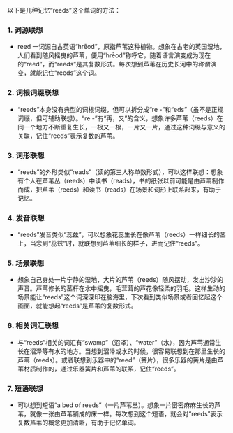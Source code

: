 以下是几种记忆“reeds”这个单词的方法：

### 1. 词源联想
 - reed 一词源自古英语“hrēod”，原指芦苇这种植物。想象在古老的英国湿地，人们看到随风摇曳的芦苇，便用“hrēod”称呼它，随着语言演变成为现在的“reed”，而“reeds”是其复数形式。每次想到芦苇在历史长河中的称谓演变，就能记住“reeds”这个词。

### 2. 词根词缀联想
 - “reeds”本身没有典型的词根词缀，但可以拆分成“re -”和“eds”（虽不是正规词缀，但可辅助联想）。“re -”有“再，又”的含义，想象许多芦苇（reeds）在同一个地方不断重复生长，一根又一根，一片又一片，通过这种词缀与意义的关联，记住“reeds”表示复数的芦苇。

### 3. 词形联想
 - “reeds”的外形类似“reads”（读的第三人称单数形式），可以这样联想：想象有个人在芦苇丛（reeds）中读书（reads），书的纸张以前可能是由芦苇制作而成，把芦苇（reeds）和读书（reads）在场景和词形上联系起来，有助于记忆。

### 4. 发音联想
 - “reeds”发音类似“蕊兹”，可以想象花蕊生长在像芦苇（reeds）一样细长的茎上，当念到“蕊兹”时，就联想到芦苇细长的样子，进而记住“reeds”。

### 5. 场景联想
 - 想象自己身处一片宁静的湿地，大片的芦苇（reeds）随风摆动，发出沙沙的声音。芦苇修长的茎杆在水中摇曳，毛茸茸的芦花像轻柔的羽毛。这样生动的场景能让“reeds”这个词深深印在脑海里，下次看到类似场景或者回忆起这个画面，就能想起“reeds”是芦苇的复数形式。

### 6. 相关词汇联想
 - 与“reeds”相关的词汇有“swamp”（沼泽）、“water”（水），因为芦苇通常生长在沼泽等有水的地方。当想到沼泽或水的时候，很容易联想到在那里生长的芦苇（reeds）。或者联想到乐器中的“reed”（簧片），很多乐器的簧片是由芦苇材质制作的，通过乐器簧片和芦苇的联系，记住“reeds”。

### 7. 短语联想
 - 可以想到短语“a bed of reeds”（一片芦苇丛）。想象一片密密麻麻生长的芦苇，就像一张由芦苇铺成的床一样。每次想到这个短语，就会对“reeds”表示复数芦苇的概念更加清晰，有助于记忆单词。 